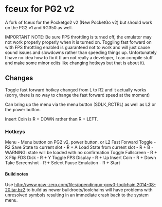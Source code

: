 # fceux for PG2 v2

A fork of fceux for the Pocketgo2 v2 (New PocketGo v2) but should work on
the PG2 v1 and RG350 as well.


IMPORTANT NOTE: Be sure FPS throttling is turned off, the emulator may not
work properly properly when it is turned on.  Toggling fast forward on with
FPS throttling enabled is guaranteed not to work and will just cause sound
issues and slowdowns rather than speeding things up.  Unfortunately I have no 
idea how to fix it (I am not really a developer, I can compile stuff and make 
some minor edits like changing hotkeys but that is about it).


## Changes

Toggle fast forward hotkey changed from L to R2 and it actually works
(sorry, there is no way to change the fast forward speed at the moment)

Can bring up the menu via the menu button (SDLK_RCTRL) as well as L2 or the
power button.

Insert Coin is R + DOWN rather than R + LEFT.

### Hotkeys

Menu - Menu button on PG2 v2, power button, or L2
Fast Forward Toggle - R2
Save State to current slot - R + A
Load State from current slot - R + B - WARNING: state will be loaded with no confirmation
Toggle Fullscreen - R + X
Flip FDS Disk - R + Y
Toggle FPS Display - R + Up
Insert Coin - R + Down
Take Screenshot - R + Select
Pause Emulation - R + Start

####  Build notes

Use http://www.gcw-zero.com/files/opendingux-gcw0-toolchain.2014-08-20.tar.bz2
to build as newer buildroots/toolchains will have problems with unresolved
symbols resulting in an immediate crash back to the system menu.
